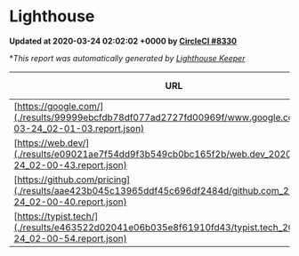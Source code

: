 
# Lighthouse

**Updated at 2020-03-24 02:02:02 +0000 by [CircleCI #8330](https://circleci.com/gh/ItinerisLtd/lighthouse-keeper-example/8330)**

**This report was automatically generated by [Lighthouse Keeper](https://github.com/itinerisltd/lighthouse-keeper)*

| URL | Performance | Accessibility | Best Practices | SEO | PWA | Updated At |
| --- | --- | --- | --- | --- | --- | --- |
| [https://google.com/](./results/99999ebcfdb78df077ad2727fd00969f/www.google.com_2020-03-24_02-01-03.report.json) | 0.93 | 0.86 | 0.93 | 0.92 | 0.56 | 2020-03-24T02:01:03.782Z |
| [https://web.dev/](./results/e09021ae7f54dd9f3b549cb0bc165f2b/web.dev_2020-03-24_02-00-43.report.json) | 0.91 | 0.9 | 1 | 0.99 | 1 | 2020-03-24T02:00:43.990Z |
| [https://github.com/pricing](./results/aae423b045c13965ddf45c696df2484d/github.com_2020-03-24_02-00-40.report.json) | 0.58 | 0.95 | 0.93 | 0.92 | 0.56 | 2020-03-24T02:00:40.803Z |
| [https://typist.tech/](./results/e463522d02041e06b035e8f61910fd43/typist.tech_2020-03-24_02-00-54.report.json) | 0.99 | 0.92 | 0.86 | 0.9 | 0.59 | 2020-03-24T02:00:54.037Z |
